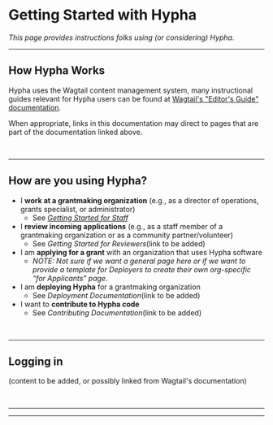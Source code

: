 # Getting Started with Hypha
 *This page provides instructions folks using (or considering) Hypha.*

---

## How Hypha Works


 Hypha uses the Wagtail content management system, many instructional guides relevant for Hypha users can be found at [Wagtail's "Editor's Guide" documentation](https://docs.wagtail.io/en/stable/editor_manual/index.html).

 When appropriate, links in this documentation may direct to pages that are part of the documentation linked above.
 
 <br>

___

## How are you using Hypha?
- I **work at a grantmaking organization** (e.g., as a director of operations, grants specialist, or administrator)
    - See [*Getting Started for Staff*](user/GettingStarted_staff.md)
- I **review incoming applications** (e.g., as a staff member of a grantmaking organization or as a community partner/volunteer)
    - See *Getting Started for Reviewers*(link to be added)
- I am **applying for a grant** with an organization that uses Hypha software
    - *NOTE: Not sure if we want a general page here or if we want to provide a template for Deployers to create their own org-specific "for Applicants" page.*
- I am **deploying Hypha** for a grantmaking organization
    - See *Deployment Documentation*(link to be added)
- I want to **contribute to Hypha code**
    - See *Contributing Documentation*(link to be added)

<br>

---

## Logging in
(content to be added, or possibly linked from Wagtail's documentation)

<br>

---

[//]: # (add comments in here, they won't show up rendered version)
[//]: # (WHAT ELSE TO ADD?)
[//]: # (Think about What first point of entry for Hypha users looks like - check DFF's implementation and ask about ARDC's deployment)
---




